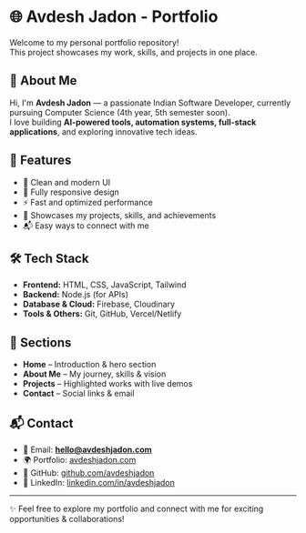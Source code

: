 # 🌐 Avdesh Jadon - Portfolio

Welcome to my personal portfolio repository!  
This project showcases my work, skills, and projects in one place.  

## 🚀 About Me
Hi, I'm **Avdesh Jadon** — a passionate Indian Software Developer, currently pursuing Computer Science (4th year, 5th semester soon).  
I love building **AI-powered tools, automation systems, full-stack applications**, and exploring innovative tech ideas.  

## 📂 Features
- 🌟 Clean and modern UI  
- 📱 Fully responsive design  
- ⚡ Fast and optimized performance  
- 🎨 Showcases my projects, skills, and achievements  
- 📬 Easy ways to connect with me  

## 🛠️ Tech Stack
- **Frontend:** HTML, CSS, JavaScript, Tailwind  
- **Backend:** Node.js (for APIs)  
- **Database & Cloud:** Firebase, Cloudinary  
- **Tools & Others:** Git, GitHub, Vercel/Netlify  

## 📌 Sections
- **Home** – Introduction & hero section  
- **About Me** – My journey, skills & vision  
- **Projects** – Highlighted works with live demos  
- **Contact** – Social links & email  

## 📬 Contact
- 📧 Email: **hello@avdeshjadon.com**  
- 🌍 Portfolio: [avdeshjadon.com](https://avdeshjadon.com)  
- 🐙 GitHub: [github.com/avdeshjadon](https://github.com/avdeshjadon)  
- 💼 LinkedIn: [linkedin.com/in/avdeshjadon](https://linkedin.com/in/avdeshjadon)  

---

✨ Feel free to explore my portfolio and connect with me for exciting opportunities & collaborations!

